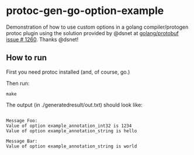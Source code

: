 # protoc-gen-go-option-example

Demonstration of how to use custom options in a golang compiler/protogen protoc plugin using the solution provided by @dsnet at [golang/protobuf issue # 1260](https://github.com/golang/protobuf/issues/1260). Thanks @dsnet!

## How to run

First you need protoc installed (and, of course, go.)

Then run:

`make`

The output (in ./generatedresult/out.txt) should look like:

```text

Message Foo:
Value of option example_annotation_int32 is 1234
Value of option example_annotation_string is hello

Message Bar:
Value of option example_annotation_string is world
```
